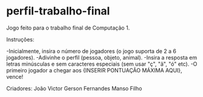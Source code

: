 # perfil-trabalho-final
Jogo feito para o trabalho final de Computação 1.

Instruções:

  -Inicialmente, insira o número de jogadores (o jogo suporta de 2 a 6 jogadores).
  -Adivinhe o perfil (pessoa, objeto, animal).
  -Insira a resposta em letras minúsculas e sem caracteres especiais (sem usar "ç", "ã", "ó" etc).
  -O primeiro jogador a chegar aos {INSERIR PONTUAÇÃO MÁXIMA AQUI}, vence!

Criadores:
João Victor
Gerson Fernandes Manso Filho
